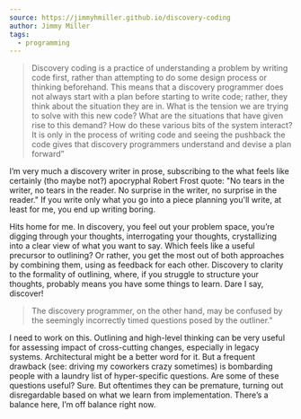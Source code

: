 ```yaml
---
source: https://jimmyhmiller.github.io/discovery-coding
author: Jimmy Miller
tags:
  - programming
---
```

>Discovery coding is a practice of understanding a problem by writing code first, rather than attempting to do some design process or thinking beforehand. This means that a discovery programmer does not always start with a plan before starting to write code; rather, they think about the situation they are in. What is the tension we are trying to solve with this new code? What are the situations that have given rise to this demand? How do these various bits of the system interact? It is only in the process of writing code and seeing the pushback the code gives that discovery programmers understand and devise a plan forward”


I’m very much a discovery writer in prose, subscribing to the what feels like certainly (tho maybe not?) apocryphal Robert Frost quote: "No tears in the writer, no tears in the reader. No surprise in the writer, no surprise in the reader." If you write only what you go into a piece planning you'll write, at least for me, you end up writing boring.


Hits home for me. In discovery, you feel out your problem space, you’re digging through your thoughts, interrogating your thoughts, crystallizing into a clear view of what you want to say. Which feels like a useful precursor to outlining? Or rather, you get the most out of both approaches by combining them, using as feedback for each other. Discovery to clarity to the formality of outlining, where, if you struggle to structure your thoughts, probably means you have some things to learn. Dare I say, discover!

  
  
> The discovery programmer, on the other hand, may be confused by the seemingly incorrectly timed questions posed by the outliner.”

  I need to work on this. Outlining and high-level thinking can be very useful for assessing impact of cross-cutting changes, especially in legacy systems. Architectural might be a better word for it. But a frequent drawback (see: driving my coworkers crazy sometimes) is bombarding people with a laundry list of hyper-specific questions. Are some of these questions useful? Sure. But oftentimes they can be premature, turning out disregardable based on what we learn from implementation. There’s a balance here, I’m off balance right now.